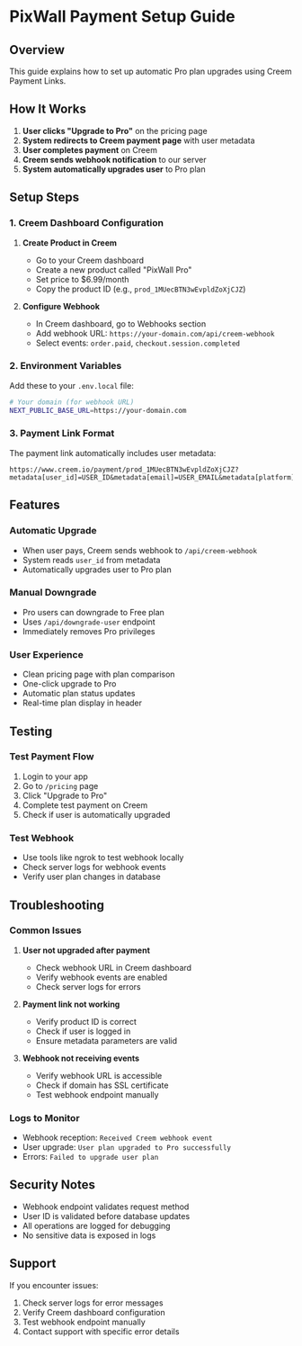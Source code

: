 # PixWall Payment Setup Guide

## Overview

This guide explains how to set up automatic Pro plan upgrades using Creem Payment Links.

## How It Works

1. **User clicks "Upgrade to Pro"** on the pricing page
2. **System redirects to Creem payment page** with user metadata
3. **User completes payment** on Creem
4. **Creem sends webhook notification** to our server
5. **System automatically upgrades user** to Pro plan

## Setup Steps

### 1. Creem Dashboard Configuration

1. **Create Product in Creem**
   - Go to your Creem dashboard
   - Create a new product called "PixWall Pro"
   - Set price to $6.99/month
   - Copy the product ID (e.g., `prod_1MUecBTN3wEvpldZoXjCJZ`)

2. **Configure Webhook**
   - In Creem dashboard, go to Webhooks section
   - Add webhook URL: `https://your-domain.com/api/creem-webhook`
   - Select events: `order.paid`, `checkout.session.completed`

### 2. Environment Variables

Add these to your `.env.local` file:

```bash
# Your domain (for webhook URL)
NEXT_PUBLIC_BASE_URL=https://your-domain.com
```

### 3. Payment Link Format

The payment link automatically includes user metadata:

```
https://www.creem.io/payment/prod_1MUecBTN3wEvpldZoXjCJZ?metadata[user_id]=USER_ID&metadata[email]=USER_EMAIL&metadata[platform]=pixwall&metadata[plan]=pro
```

## Features

### Automatic Upgrade
- When user pays, Creem sends webhook to `/api/creem-webhook`
- System reads `user_id` from metadata
- Automatically upgrades user to Pro plan

### Manual Downgrade
- Pro users can downgrade to Free plan
- Uses `/api/downgrade-user` endpoint
- Immediately removes Pro privileges

### User Experience
- Clean pricing page with plan comparison
- One-click upgrade to Pro
- Automatic plan status updates
- Real-time plan display in header

## Testing

### Test Payment Flow
1. Login to your app
2. Go to `/pricing` page
3. Click "Upgrade to Pro"
4. Complete test payment on Creem
5. Check if user is automatically upgraded

### Test Webhook
- Use tools like ngrok to test webhook locally
- Check server logs for webhook events
- Verify user plan changes in database

## Troubleshooting

### Common Issues

1. **User not upgraded after payment**
   - Check webhook URL in Creem dashboard
   - Verify webhook events are enabled
   - Check server logs for errors

2. **Payment link not working**
   - Verify product ID is correct
   - Check if user is logged in
   - Ensure metadata parameters are valid

3. **Webhook not receiving events**
   - Verify webhook URL is accessible
   - Check if domain has SSL certificate
   - Test webhook endpoint manually

### Logs to Monitor
- Webhook reception: `Received Creem webhook event`
- User upgrade: `User plan upgraded to Pro successfully`
- Errors: `Failed to upgrade user plan`

## Security Notes

- Webhook endpoint validates request method
- User ID is validated before database updates
- All operations are logged for debugging
- No sensitive data is exposed in logs

## Support

If you encounter issues:
1. Check server logs for error messages
2. Verify Creem dashboard configuration
3. Test webhook endpoint manually
4. Contact support with specific error details 